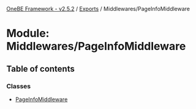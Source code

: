 [OneBE Framework - v2.5.2](../README.md) / [Exports](../modules.md) / Middlewares/PageInfoMiddleware

# Module: Middlewares/PageInfoMiddleware

## Table of contents

### Classes

- [PageInfoMiddleware](../classes/Middlewares_PageInfoMiddleware.PageInfoMiddleware.md)
